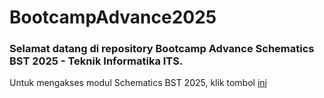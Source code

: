 # BootcampAdvance2025
### Selamat datang di repository Bootcamp Advance Schematics BST 2025 - Teknik Informatika ITS.
Untuk mengakses modul Schematics BST 2025, klik tombol [ini](https://github.com/Schematics-BST/BootcampAdvance2025/wiki)
